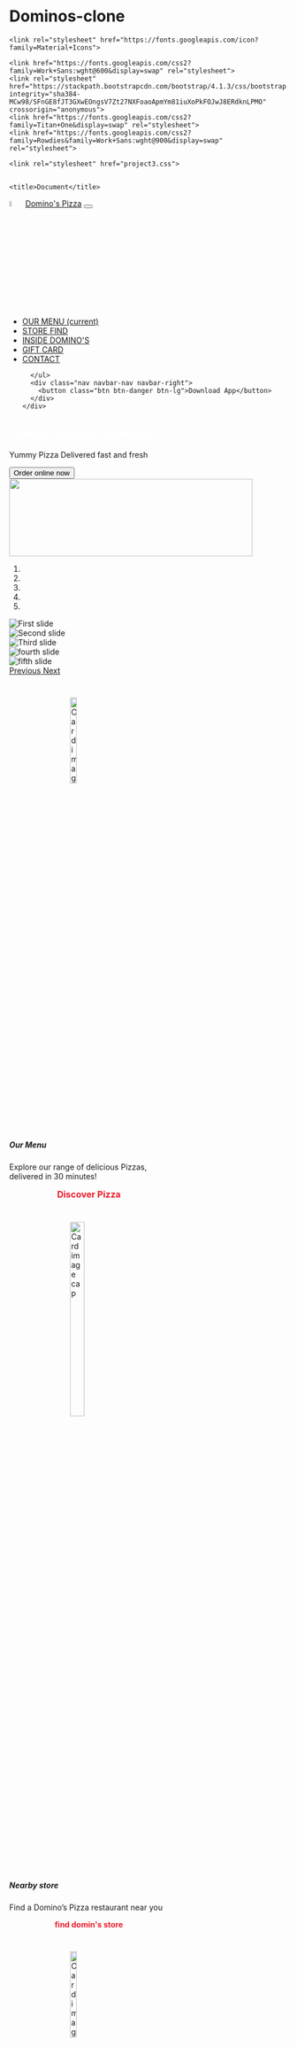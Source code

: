 # Dominos-clone
<!DOCTYPE html>
<html lang="en">
<head>
    <meta charset="UTF-8">
    <meta name="viewport" content="width=device-width, initial-scale=1.0">
    <script src="https://kit.fontawesome.com/yourcode.js"></script>

    <link rel="stylesheet" href="https://fonts.googleapis.com/icon?family=Material+Icons">

    <link href="https://fonts.googleapis.com/css2?family=Work+Sans:wght@600&display=swap" rel="stylesheet">
    <link rel="stylesheet" href="https://stackpath.bootstrapcdn.com/bootstrap/4.1.3/css/bootstrap.min.css" integrity="sha384-MCw98/SFnGE8fJT3GXwEOngsV7Zt27NXFoaoApmYm81iuXoPkFOJwJ8ERdknLPMO" crossorigin="anonymous">
    <link href="https://fonts.googleapis.com/css2?family=Titan+One&display=swap" rel="stylesheet">
    <link href="https://fonts.googleapis.com/css2?family=Rowdies&family=Work+Sans:wght@900&display=swap" rel="stylesheet">
    
    <link rel="stylesheet" href="project3.css">
    

    <title>Document</title>
    

</head>
<body>

  <nav id="main" class="navbar navbar-expand-lg navbar-light ">
    <img class="img" src="https://1000logos.net/wp-content/uploads/2017/08/Domino%E2%80%99s-Logo.png" alt="" width="5%" height="5%">
    <a class="navbar-brand" href="#"><span>Domino's Pizza</span></a>
    <button class="navbar-toggler" type="button" data-toggle="collapse" data-target="#navbarNav" aria-controls="navbarNav" aria-expanded="false" aria-label="Toggle navigation">
      <span class="navbar-toggler-icon"></span>
    </button>
    <div class="collapse navbar-collapse" id="navbarNav">
      <ul class="navbar-nav">
        <li class="nav-item active">
          <a class="nav-link" href="#">OUR MENU <span class="sr-only">(current)</span></a>
        </li>
        <li class="nav-item">
          <a class="nav-link" href="#">STORE FIND</a>
        </li>
        <li class="nav-item">
          <a class="nav-link" href="#">INSIDE DOMINO'S</a>
        </li>
        <li class="nav-item">
          <a class="nav-link disabled" href="#">GIFT CARD</a>
        </li>
        <li class="nav-item">
          <a class="nav-link disabled" href="#">CONTACT</a>
        </li>

  
      </ul>
      <div class="nav navbar-nav navbar-right">
        <button class="btn btn-danger btn-lg">Download App</button>
      </div>
    </div>
  </nav>

  <section id="body" class="container  bg-fixed">
    <div class="mn">
          <h1 style="color:white;">Domino's online ordering</h1>
        <p >Yummy Pizza Delivered fast and fresh</p>
        <button type="button" class="btn btn-success p-2">Order online now</button> <br>
        <img  class="ff" src="https://www.dominos.co.in/assets/banner_brand_page_29032020.jpg" alt="" width="440px" height="140px"> 
        </div>
  
  </section>
  <div id="carouselExampleIndicators" class="carousel slide list-inline" data-ride="carousel" >
    <ol class="carousel-indicators">
      <li data-target="#carouselExampleIndicators" data-slide-to="0" class="active"></li>
      <li data-target="#carouselExampleIndicators" data-slide-to="1"></li>
      <li data-target="#carouselExampleIndicators" data-slide-to="2"></li>
      <li data-target="#carouselExampleIndicators" data-slide-to="3"></li>
      <li data-target="#carouselExampleIndicators" data-slide-to="4"></li>
    </ol>
    <div class="carousel-inner">
      <div class="carousel-item active">
        <img class="d-block w-100" src="https://api.dominos.co.in/prod-olo-api/images/Home_Amazon20200601.jpg" alt="First slide">
      </div>
      <div class="carousel-item">
        <img class="d-block w-100" src="https://api.dominos.co.in/prod-olo-api/images/Home_Freecharge_20200601.jpg" alt="Second slide">
      </div>
      <div class="carousel-item">
        <img class="d-block w-100" src="https://api.dominos.co.in/prod-olo-api/images/Home_Mobikwik_20200305.jpg" alt="Third slide">
      </div>
      <div class="carousel-item">
        <img class="d-block w-100" src="https://api.dominos.co.in/prod-olo-api/images/Home_Freecharge_20200601.jpg" alt="fourth slide">
      </div>
      <div class="carousel-item">
        <img class="d-block w-100" src="https://api.dominos.co.in/prod-olo-api/images/Home_Mobikwik_20200305.jpg" alt="fifth slide">
      </div>
    </div>
    <a class="carousel-control-prev" href="#carouselExampleIndicators" role="button" data-slide="prev">
      <span class="carousel-control-prev-icon" aria-hidden="false"></span>
      <span class="sr-only">Previous</span>
    </a>
    <a class="carousel-control-next" href="#carouselExampleIndicators" role="button" data-slide="next">
      <span class="carousel-control-next-icon" aria-hidden="false"></span>
      <span class="sr-only">Next</span>
    </a>
  </div>



  
  


<div id="icn" class="row ml-5 mr-5 pl-4 pr-4 pt-4">
  <div class="col-3">
    <div class="card" style="width: 18rem; border: 1px dotted-black; outline: none;">
      <img class="card-img-top  inc" src="https://www.dominos.co.in/assets/menu.png"  alt="Card image cap" style="width:20%; margin-left:110px; padding-top: 40px;">
      <div class="card-body">
        <h5 class="card-title">Our Menu</h5>
        <p class="content">Explore our range of delicious Pizzas, delivered in 30 minutes!</p>
        <div class="card-footer bg-white " style="color: #ea1c2c; font-weight: bolder; font-size:16px; text-align: center;" >
        Discover Pizza
        </div>
      </div>
    </div>
  </div>
  <div class="col-3">
    <div class="card" style="width: 18rem;">
      <img class="card-img-top  inc" src="https://www.dominos.co.in/assets/store.png" alt="Card image cap" style="width:30%; margin-left:110px; padding-top:40px;">
      <div class="card-body">
        <h5 class="card-title">Nearby store</h5>
        <p class="content">Find a Domino’s Pizza restaurant near you</p>
        <div class="card-footer bg-white"  style="color: #ea1c2c; font-weight: bolder;text-align: center;">
        find domin's store
        </div>
      </div>
    </div>
  </div>
  <div class="col-3">
    <div class="card" style="width: 18rem;">
      <img class="card-img-top  inc" src="https://www.dominos.co.in/assets/birthday.png" alt="Card image cap" style="width:20%; margin-left:110px; padding-top: 40px;">
      <div class="card-body">
        <h5 class="card-title">birthday party</h5>
        <p class="content">Celebrate the joy of birthday with Fresh &amp; Hot pizzas</p>
        <div class="card-footer bg-white"  style="color: #ea1c2c; font-weight: bolder;text-align: center;">
        Book now
        </div>
      </div>
    </div>
  </div>
  <div class="col-3">
    <div class="card" style="width: 18rem;">
      <img class="card-img-top  inc" src="https://www.dominos.co.in/assets/catering.png" alt="Card image cap" style="width:40%; margin-left:110px; padding-top: 40px;">
      <div class="card-body">
        <h5 class="card-title">Catering</h5>
        <p class="content">Live Domino's Kitchen for weddings / corporate events</p>
        <div class="card-footer bg-white"  style="color: #ea1c2c; font-weight: bolder;text-align: center;">
        Book now
        </div>
      </div>
    </div>
  </div>
</div>




  
  

  <div id="dd" class="jumbotron ">
        <div class="row ">
      <div class="col-6">
        <img class="img1" src="https://www.dominos.co.in/assets/new_app_img.png" alt="">
      </div>
      <div clas="col-6">
        <div class="fin">
        <h1 >unlock exclusive offer</h1>
        <p>For lightning fast ordering experience download the Domino’s app</p>
        <img src="https://www.dominos.co.in/assets/play_store.png" alt="">
        <img class="ism" src="https://www.dominos.co.in/assets/app_store.png" alt="">
        </div>
        
</div>
    
    </div>

 </div>   



  

<section id="lst" >
  <h3>Domino's Pizza: Delivering Happiness</h3>
  <p>What’s better than having a crispy melty pizza, you ask?</p>
  <p>Having that crispy and melty pizza in the comfort of your own home with the ones you love, we say.</p>
  <p>With Domino's it is always “Rishton ka time”. Whether it's a treat for your promotion, a kid topping his class or winning the heart of your wife who is too tired to cook after a long day at work! A cheesy slice of the best pizza is all one needs to put things into perspective and start any celebration. Plus, you do not even need to rush to the restaurant to have one now. A call, a few clicks on our website or a few touches on the mobile screen is all you have to do to have that tempting, light-on-the-pocket pizza at your doorstep.</p>
   <p>There is something for everyone here. The vegetarians, non-vegetarians, the sides’ lovers and also the ones who love to have something sweet by the time they reach the last bite of the last slice of pizza slice.</p> 
<h3>What We Need - More Choice. More Fun.</h3>
<p>No matter what the situation, pizza always helps. Especially a pizza that gives you the freedom to choose your toppings - from paneer, crisp capsicum, onion, grilled mushroom, golden corn, black olives, fresh tomato, red paprika, jalapeno, paneer tikka and extra cheese to non-veg toppings such as pepper barbeque chicken, peri-peri chicken, grilled chicken rasher, chicken sausage or chicken tikka- the options are almost endless, anything and everything you can think of that too on top of the crust of your choice - New hand-tossed crust, wheat thin crust, cheese burst crust, classic hand-tossed crust or a fresh pan pizza. Because just like a pizza, Domino's understands you.</p>

<p>And to shoo away those end-of-the-month blues while placing your order with our pizza restaurant, check out the everyday pizzas from pizza mania combos with everyday value offer of 2 pizzas starting at just ₹99 (regular size) and ₹199 (medium size) each.</p>



<h3>The Promise Of 30-Minute Delivery
</h3>
<p>The icing on the cake or more aptly the extra cheese on your already fabulous pizza is that Domino’s takes only half an hour for its pizza delivery service. Don’t believe us? Time it if you please. With 1250+ stores present all over India, you can have a Domino’s pizza even while traveling on a train. Yes, you are reading it right, you can enjoy pizza on train too.</p>
<p>So stop googling for the “pizza shops near me” and order from your nearest pizza outlet to have a hot box of pizza on your table in the next 30 minutes, or berth at the next halting station.</p>


<h3>Franchise Information</h3>
<p>Jubilant FoodWorks Limited is the Master Franchisee of Domino’s Pizza in India, Bangladesh, Sri Lanka and Nepal with sole and exclusive rights to own and operate Domino’s Pizza restaurants in these territories. For any franchise-related queries, kindly email us directly at dominos.franchise@jublfood.com

</p>
<P>We have come across a few instances of fraudsters posing as Jubilant FoodWorks and asking for payment from gullible investors against the promise of a Domino’s franchise. We therefore caution and urge all interested parties to be careful and vigilant and interact only with the email id mentioned above. Anyone dealing with such fraudsters shall be doing so on their own peril, risk and consequences.

</P>
<p>Neither Jubilant FoodWorks nor its Directors/Officers shall be responsible for any loss, harm, damage or fraud that occurs or may occur or arise to any person who decides to access such fake websites, or deal with them.</p>
  </section>

  <div class="tble">
  <div class="row">
    <div class="col-lg-3">

</div>
    </div>
  </div>

  
<section id="mnn" class="bg">
  
  <div class="row ml-5">
    <div class="col-md-3 col-sm-6 ">
      <table>
        <th><strong>COMPANY</strong></th>
        <tr>
          <td>Blog</td>
        </tr>
        <tr>
          <td>Investor</td>
         
          
        </tr>
        <tr>
          <td>ads</td>
        </tr>
      </table>
    </div>
    <div class="col-md-3 col-sm-6">
      <table>
        <th><strong>ABOUT</strong></th>
        <tr>
          <td>Gift card</td>
        </tr>
        <tr>
          <td>card balance inquiry</td>
         
        </tr>
        <tr>
          <td>FAQ</td>
        </tr>
       
      </table>
    </div>
    <div class="col-md-3 col-sm-6">
      <table>
        <th><strong>LEGAL</strong></th>
        <tr>
          <td>desclaimer</td>
        </tr>
        <tr>
          <td>terms & conditions</td>
         
          
        </tr>
        <tr>
          <td>
            privacy policy</td>
        </tr>
      </table>
    </div>
    <div class="col-md-3 col-sm-6">
      <table>
        <th> Social media</th>
        <tr>
          <div class="d-inline">
          <td><img src="https://www.dominos.co.in/assets/fb.png" alt=""></td>
          <td><img src="https://www.dominos.co.in/assets/twitter.png" alt=""></td>
          <td><img src="https://www.dominos.co.in/assets/instagram.png" alt=""></td>
          <td><img src="https://www.dominos.co.in/assets/You_tube.png" alt=""></td>
          </div>
        </tr>
        <tr>
          <td><img src="https://www.dominos.co.in/assets/hello_dominos.png" alt=""></td>
        </tr>

      </table>
    
    </div>
  </div>




  
    </section>














 

  <footer class="blockquote-footer bg-dark " style="text-align: center; font-size:1em; padding: 20px;">All Rights Reserved. Copyright © Jubilant FoodWorks Ltd.
    <cite title="Source Title"></cite></footer>
 

<script src="https://code.jquery.com/jquery-3.3.1.slim.min.js" integrity="sha384-q8i/X+965DzO0rT7abK41JStQIAqVgRVzpbzo5smXKp4YfRvH+8abtTE1Pi6jizo" crossorigin="anonymous"></script>
<script src="https://cdnjs.cloudflare.com/ajax/libs/popper.js/1.14.3/umd/popper.min.js" integrity="sha384-ZMP7rVo3mIykV+2+9J3UJ46jBk0WLaUAdn689aCwoqbBJiSnjAK/l8WvCWPIPm49" crossorigin="anonymous"></script>
<script src="https://stackpath.bootstrapcdn.com/bootstrap/4.1.3/js/bootstrap.min.js" integrity="sha384-ChfqqxuZUCnJSK3+MXmPNIyE6ZbWh2IMqE241rYiqJxyMiZ6OW/JmZQ5stwEULTy" crossorigin="anonymous"></script>

</body>
</html>
